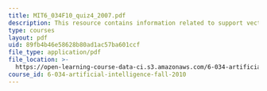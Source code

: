 ```yaml
---
title: MIT6_034F10_quiz4_2007.pdf
description: This resource contains information related to support vector machines.
type: courses
layout: pdf
uid: 89fb4b46e58628b80ad1ac57ba601ccf
file_type: application/pdf
file_location: >-
  https://open-learning-course-data-ci.s3.amazonaws.com/6-034-artificial-intelligence-fall-2010/89fb4b46e58628b80ad1ac57ba601ccf_MIT6_034F10_quiz4_2007.pdf
course_id: 6-034-artificial-intelligence-fall-2010
---
```

